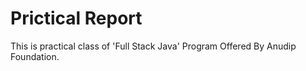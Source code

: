 # Prictical Report
This is practical class of 'Full Stack Java' Program Offered By Anudip Foundation.
